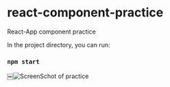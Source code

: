# react-component-practice
React-App component practice

In the project directory, you can run:

### `npm start`

￼![ScreenSchot of practice](componentApp/public/screenS.png)
